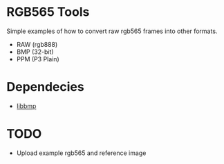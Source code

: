 RGB565 Tools
====

Simple examples of how to convert raw rgb565 frames into other formats.

  * RAW (rgb888)
  * BMP (32-bit)
  * PPM (P3 Plain)

Dependecies
====

  * [libbmp](http://code.google.com/p/libbmp/)


TODO
====

  * Upload example rgb565 and reference image
